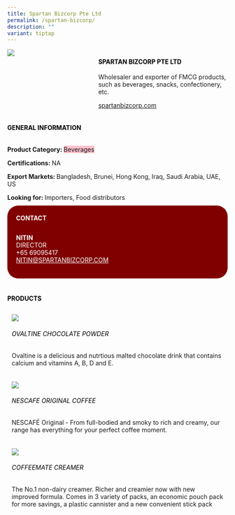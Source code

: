 ```yaml
---
title: Spartan Bizcorp Pte Ltd
permalink: /spartan-bizcorp/
description: ""
variant: tiptap
---
```

<div class="flex-paragraph"> 
<p style="text-transform: uppercase">
</p>
</div> 
<div class="flex-container" style="display: flex; flex-wrap: wrap;"> 
<div class="card sgds" style="flex: 1 1 40%; display: block;">
<img src="https://drive.google.com/u/0/uc?id=1ftjXtnK18Gg-4wOfQfGckLzw3m4O6XcT&amp;export=download">
</div> 
<div class="card-sgds" style="flex: 1 1 58%; display: block; margin-left: 3px"> 
<h4 style="text-transform: uppercase; color: black;">
<b>SPARTAN BIZCORP PTE LTD
</b>
</h4> 
<p>Wholesaler and exporter of FMCG products, such as beverages, snacks, confectionery, etc.
</p> 
<p>
<a href="https://spartanbizcorp.com/" target="_blank">spartanbizcorp.com
</a>
</p> 
</div> 
</div> 
<h4 style="text-transform: uppercase; color: black;">
<b>General Information
</b>
</h4> 
<div class="flex-container" style="display: flex; flex-wrap: wrap;"> 
<div class="card sgds" style="flex: 1 1 65%; display: block; align-self: stretch"> 
<div class="flex-paragraph"> 
<p>
<b>Product Category: 
</b>
<span style="background-color: pink; border-radius: 10 px;">Beverages
</span>
</p> 
<p>
<b>Certifications: 
</b> NA
</p> 
<p>
<b>Export Markets: 
</b>Bangladesh, Brunei, Hong Kong, Iraq, Saudi Arabia, UAE, US
</p> 
<p style="margin-bottom: 10px;">
<b>Looking for: 
</b>Importers, Food distributors
</p> 
</div> 
</div> 
<div class="card sgds" style="flex: 1 1 35%; padding: 10px; display: block; background-color: maroon; border-radius: 25px; align-self: center;"> 
<h4 style="color: white; margin-top: 10px; margin-left: 10px;">CONTACT
</h4> 
<div class="flex-paragraph"> 
<p style="padding: 10px; color: white;">
<b>NITIN
</b>
<br>DIRECTOR
<br>+65 69095417
<br>
<a href="mailto:NITIN@SPARTANBIZCORP.COM" style="color: white;">NITIN@SPARTANBIZCORP.COM
</a>
</p> 
</div> 
</div> 
</div> 
<br> 
<h4 style="text-transform: uppercase; color: black;">
<b>products
</b>
</h4> 
<div style="display: flex; flex-wrap: wrap;"> 
<div class="card sgds" style="flex: 1 1 47%; margin: 10px; display: block;"> 
<div class="flex-image" style="display: block;">
<img src="https://drive.google.com/u/0/uc?id=1kjwogh0bh5tC8a1b8c3RawkrHqkjXHTr&amp;export=download">
</div> 
<div class="flex-paragraph"> 
<h6 style="text-transform: uppercase; color: black;">OVALTINE CHOCOLATE POWDER
</h6> 
<p>Ovaltine is a delicious and nutrtious malted chocolate drink that contains calcium and vitamins A, B, D and E.
</p>
</div> 
</div> 
<div class="card sgds" style="flex: 1 1 47%; margin: 10px; display: block;"> 
<div class="flex-image" style="display: block;">
<img src="https://drive.google.com/u/0/uc?id=1E_86kJOG58zlJkNq0uaB78UUi5CrEK1F&amp;export=download">
</div> 
<div class="flex-paragraph"> 
<h6 style="text-transform: uppercase; color: black;">NESCAFE ORIGINAL COFFEE
</h6> 
<p>NESCAFÉ Original - From full-bodied and smoky to rich and creamy, our range has everything for your perfect coffee moment.
</p>
</div> 
</div> 
<div class="card sgds" style="flex: 1 1 47%; margin: 10px; display: block;"> 
<div class="flex-image" style="display: block;">
<img src="https://drive.google.com/u/0/uc?id=1bPhvHytC9jACiAmOt151YC5m1S66328K&amp;export=download">
</div> 
<div class="flex-paragraph"> 
<h6 style="text-transform: uppercase; color: black;">COFFEEMATE CREAMER
</h6> 
<p>The No.1 non-dairy creamer. Richer and creamier now with new improved formula. Comes in 3 variety of packs, an economic pouch pack for more savings, a plastic cannister and a new convenient stick pack
</p>
</div> 
</div> 
</div>